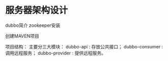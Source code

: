 # 服务器架构设计

dubbo简介
zookeeper安装

创建MAVEN项目

项目结构：
主要分三大模块：
dubbo-api : 存放公共接口；
dubbo-consumer :　调用远程服务；
dubbo-provider : 提供远程服务。


